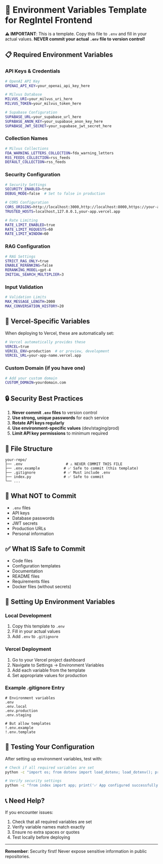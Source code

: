 # 🔐 Environment Variables Template for RegIntel Frontend

**⚠️ IMPORTANT**: This is a template. Copy this file to `.env` and fill in your actual values.
**NEVER commit your actual `.env` file to version control!**

## 📋 **Required Environment Variables**

### **API Keys & Credentials**
```bash
# OpenAI API Key
OPENAI_API_KEY=your_openai_api_key_here

# Milvus Database
MILVUS_URI=your_milvus_uri_here
MILVUS_TOKEN=your_milvus_token_here

# Supabase Configuration
SUPABASE_URL=your_supabase_url_here
SUPABASE_ANON_KEY=your_supabase_anon_key_here
SUPABASE_JWT_SECRET=your_supabase_jwt_secret_here
```

### **Collection Names**
```bash
# Milvus Collections
FDA_WARNING_LETTERS_COLLECTION=fda_warning_letters
RSS_FEEDS_COLLECTION=rss_feeds
DEFAULT_COLLECTION=rss_feeds
```

### **Security Configuration**
```bash
# Security Settings
SECURITY_ENABLED=true
DEBUG_MODE=false  # Set to false in production

# CORS Configuration
CORS_ORIGINS=http://localhost:3000,http://localhost:8000,https://your-app.vercel.app
TRUSTED_HOSTS=localhost,127.0.0.1,your-app.vercel.app

# Rate Limiting
RATE_LIMIT_ENABLED=true
RATE_LIMIT_REQUESTS=60
RATE_LIMIT_WINDOW=60
```

### **RAG Configuration**
```bash
# RAG Settings
STRICT_RAG_ONLY=true
ENABLE_RERANKING=false
RERANKING_MODEL=gpt-4
INITIAL_SEARCH_MULTIPLIER=3
```

### **Input Validation**
```bash
# Validation Limits
MAX_MESSAGE_LENGTH=2000
MAX_CONVERSATION_HISTORY=20
```

## 🚀 **Vercel-Specific Variables**

When deploying to Vercel, these are automatically set:
```bash
# Vercel automatically provides these
VERCEL=true
VERCEL_ENV=production  # or preview, development
VERCEL_URL=your-app-name.vercel.app
```

### **Custom Domain (if you have one)**
```bash
# Add your custom domain
CUSTOM_DOMAIN=yourdomain.com
```

## 🔒 **Security Best Practices**

1. **Never commit `.env` files** to version control
2. **Use strong, unique passwords** for each service
3. **Rotate API keys regularly**
4. **Use environment-specific values** (dev/staging/prod)
5. **Limit API key permissions** to minimum required

## 📁 **File Structure**

```
your-repo/
├── .env                    # ⚠️ NEVER COMMIT THIS FILE
├── .env.example           # ✅ Safe to commit (this template)
├── .gitignore             # ✅ Must include .env
├── index.py               # ✅ Safe to commit
└── ...
```

## 🚫 **What NOT to Commit**

- `.env` files
- API keys
- Database passwords
- JWT secrets
- Production URLs
- Personal information

## ✅ **What IS Safe to Commit**

- Code files
- Configuration templates
- Documentation
- README files
- Requirements files
- Docker files (without secrets)

## 🔧 **Setting Up Environment Variables**

### **Local Development**
1. Copy this template to `.env`
2. Fill in your actual values
3. Add `.env` to `.gitignore`

### **Vercel Deployment**
1. Go to your Vercel project dashboard
2. Navigate to Settings → Environment Variables
3. Add each variable from the template
4. Set appropriate values for production

### **Example .gitignore Entry**
```gitignore
# Environment variables
.env
.env.local
.env.production
.env.staging

# But allow templates
!.env.example
!.env.template
```

## 🧪 **Testing Your Configuration**

After setting up environment variables, test with:
```bash
# Check if all required variables are set
python -c "import os; from dotenv import load_dotenv; load_dotenv(); print('✅ Environment loaded successfully')"

# Verify security settings
python -c "from index import app; print('✅ App configured successfully')"
```

## 📞 **Need Help?**

If you encounter issues:
1. Check that all required variables are set
2. Verify variable names match exactly
3. Ensure no extra spaces or quotes
4. Test locally before deploying

---

**Remember**: Security first! Never expose sensitive information in public repositories. 